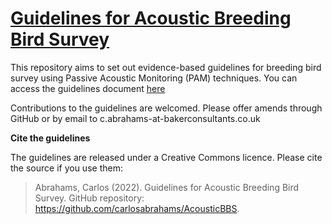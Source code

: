 # [Guidelines for Acoustic Breeding Bird Survey](https://github.com/carlosabrahams/AcousticBBS/blob/main/Acoustic_BBS_Guidelines.md)

This repository aims to set out evidence-based guidelines for breeding bird survey using Passive Acoustic Monitoring (PAM) techniques. You can access the guidelines document [here](https://github.com/carlosabrahams/AcousticBBS/blob/main/Acoustic_BBS_Guidelines.md)

Contributions to the guidelines are welcomed. Please offer amends through GitHub or by email to c.abrahams-at-bakerconsultants.co.uk

**Cite the guidelines**

The guidelines are released under a Creative Commons licence. Please cite the source if you use them:

>Abrahams, Carlos (2022). Guidelines for Acoustic Breeding Bird Survey. GitHub repository: https://github.com/carlosabrahams/AcousticBBS. 